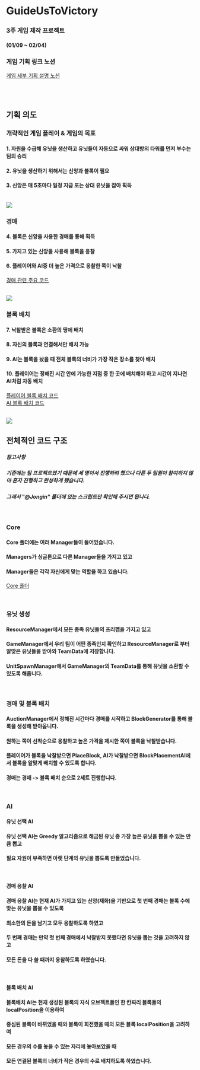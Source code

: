 # GuideUsToVictory


### 3주 게임 제작 프로젝트
#### (01/09 ~ 02/04)

### 게임 기획 링크 노션
[게임 세부 기획 설명 노션](https://devjongin.notion.site/170d6b2ef3d68014a743da128bb94fec?pvs=4)
<br/><br/><br/><br/>

## 기획 의도

### 개략적인 게임 플레이 & 게임의 목표

#### 1. 자원을 수급해 유닛을 생산하고 유닛들이 자동으로 싸워 상대방의 타워를 먼저 부수는 팀의 승리
#### 2. 유닛을 생산하기 위해서는 신앙과 블록이 필요
#### 3. 신앙은 매 5초마다 일정 지급 또는 상대 유닛을 잡아 획득

<br/>
<img src="https://github.com/user-attachments/assets/8f97ac6e-d885-4418-b6f5-a7dbb51daa3c"/> 

### 경매
#### 4. 블록은 신앙을 사용한 경매를 통해 획득
#### 5. 가지고 있는 신앙을 사용해 블록을 응찰
#### 6. 플레이어와 AI중 더 높은 가격으로 응찰한 쪽이 낙찰

[경매 관련 주요 코드](https://github.com/yujongin/GuideUsToVictory/blob/main/GuideUsToVictory/Assets/%40Jongin/Scripts/Core/AuctionManager.cs)

<br/>
<img src="https://github.com/user-attachments/assets/0167c103-1b8a-4a9f-bd69-a416bbefd1b5"/> 

### 블록 배치
#### 7. 낙찰받은 블록은 소환의 땅에 배치
#### 8. 자신의 블록과 연결해서만 배치 가능
#### 9. AI는 블록을 놨을 때 전체 블록의 너비가 가장 작은 장소를 찾아 배치
#### 10. 플레이어는 정해진 시간 안에 가능한 지점 중 한 곳에 배치해야 하고 시간이 지나면 AI처럼 자동 배치

[플레이어 블록 배치 코드](https://github.com/yujongin/GuideUsToVictory/blob/main/GuideUsToVictory/Assets/%40Jongin/Scripts/BlockArrange/PlayerBlockPlacement.cs)
<br/>
[AI 블록 배치 코드](https://github.com/yujongin/GuideUsToVictory/blob/main/GuideUsToVictory/Assets/%40Jongin/Scripts/EnemyAI/BlockPlacementAI.cs)

<br/>
<img src="https://github.com/user-attachments/assets/c034b1ae-e60d-4638-a4e1-45eb1ec0304a"/>

<br/>

## 전체적인 코드 구조

##### *참고사항* 
##### 기존에는 팀 프로젝트였기 때문에 세 명이서 진행하려 했으나 다른 두 팀원이 참여하지 않아 혼자 진행하고 완성하게 됐습니다.
##### 그래서 "@Jongin" 폴더에 있는 스크립트만 확인해 주시면 됩니다.

<br/>

### Core
#### Core 폴더에는 여러 Manager들이 들어있습니다. 
#### Managers가 싱글톤으로 다른 Manager들을 가지고 있고 
#### Manager들은 각각 자신에게 맞는 역할을 하고 있습니다.
[Core 폴더](https://github.com/yujongin/GuideUsToVictory/tree/main/GuideUsToVictory/Assets/%40Jongin/Scripts/Core)

<br/>

### 유닛 생성
#### ResourceManager에서 모든 종족 유닛들의 프리펩을 가지고 있고
#### GameManager에서 우리 팀이 어떤 종족인지 확인하고 ResourceManager로 부터 알맞은 유닛들을 받아와 TeamData에 저장합니다.
#### UnitSpawnManager에서 GameManager의 TeamData를 통해 유닛을 소환할 수 있도록 해줍니다.

<br/>

### 경매 및 블록 배치
#### AuctionManager에서 정해진 시간마다 경매를 시작하고 BlockGenerator를 통해 블록을 생성해 받아옵니다. 
#### 원하는 쪽이 선착순으로 응찰하고 높은 가격을 제시한 쪽이 블록을 낙찰받습니다.
#### 플레이어가 블록을 낙찰받으면 PlaceBlock, AI가 낙찰받으면 BlockPlacementAI에서 블록을 알맞게 배치할 수 있도록 합니다.
#### 경매는 경매 -> 블록 배치 순으로 2세트 진행합니다.

<br/>

### AI
#### 유닛 선택 AI
#### 유닛 선택 AI는 Greedy 알고리즘으로 해금된 유닛 중 가장 높은 유닛을 뽑을 수 있는 만큼 뽑고
#### 필요 자원이 부족하면 아랫 단계의 유닛을 뽑도록 만들었습니다.

<br/>

#### 경매 응찰 AI
#### 경매 응찰 AI는 현재 AI가 가지고 있는 신앙(재화)을 기반으로 첫 번째 경매는 블록 수에 맞는 유닛을 뽑을 수 있도록
#### 최소한의 돈을 남기고 모두 응찰하도록 하였고 
#### 두 번째 경매는 만약 첫 번째 경매에서 낙찰받지 못했다면 유닛을 뽑는 것을 고려하지 않고 
#### 모든 돈을 다 쓸 때까지 응찰하도록 하였습니다.

<br/>

#### 블록 배치 AI
#### 블록배치 AI는 현재 생성된 블록의 자식 오브젝트들인 한 칸짜리 블록들의 localPosition을 이용하여
#### 중심된 블록이 바뀌었을 때와 블록이 회전했을 때의 모든 블록 localPosition을 고려하여
#### 모든 경우의 수를 놓을 수 있는 자리에 놓아보았을 때
#### 모든 연결된 블록의 너비가 작은 경우의 수로 배치하도록 하였습니다.








